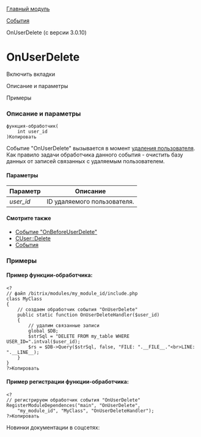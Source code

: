 [Главный модуль](/api_help/main/index.php)

[События](/api_help/main/events/index.php)

OnUserDelete (с версии 3.0.10)

OnUserDelete
============

Включить вкладки

Описание и параметры

Примеры

### Описание и параметры

```
функция-обработчик(
	int user_id
)Копировать
```

Событие "OnUserDelete" вызывается в момент [удаления пользователя](/api_help/main/reference/cuser/delete.php). Как правило задачи обработчика данного события - очистить базу данных от записей связанных с удаляемым пользователем.

#### Параметры

| Параметр | Описание |
| --- | --- |
| *user\_id* | ID удаляемого пользователя. |

#### Смотрите также

* [Событие "OnBeforeUserDelete"](/api_help/main/events/onbeforeuserdelete.php)
* [CUser::Delete](/api_help/main/reference/cuser/delete.php)
* [События](http://dev.1c-bitrix.ru/learning/course/index.php?COURSE_ID=43&LESSON_ID=3493)

### Примеры

#### Пример функции-обработчика:

```
<?
// файл /bitrix/modules/my_module_id/include.php
class MyClass
{
	// создаем обработчик события "OnUserDelete"
	public static function OnUserDeleteHandler($user_id)
	{
		// удалим связанные записи
		global $DB;
		$strSql = "DELETE FROM my_table WHERE USER_ID=".intval($user_id);
		$rs = $DB->Query($strSql, false, "FILE: ".__FILE__."<br>LINE: ".__LINE__);
	}
}
?>Копировать
```

#### Пример регистрации функции-обработчика:

```
<?
// регистрируем обработчик события "OnUserDelete"
RegisterModuleDependences("main", "OnUserDelete", 
	"my_module_id", "MyClass", "OnUserDeleteHandler");
?>Копировать
```

Новинки документации в соцсетях: